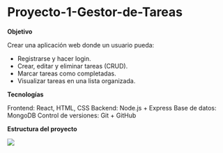 # Proyecto-1-Gestor-de-Tareas

**Objetivo**

Crear una aplicación web donde un usuario pueda:  
  - Registrarse y hacer login.  
  - Crear, editar y eliminar tareas (CRUD).  
  - Marcar tareas como completadas.  
  - Visualizar tareas en una lista organizada.

**Tecnologías**

Frontend: React, HTML, CSS
Backend: Node.js + Express
Base de datos: MongoDB
Control de versiones: Git + GitHub

**Estructura del proyecto**

<img src="./doc/figuras/Estructura.png">
